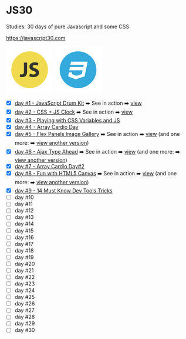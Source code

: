 # JS30
Studies: 30 days of pure Javascript and some CSS

https://javascript30.com

![Image of JS](img/icon-js.png)
![Image of CSS](img/icon-css.png)

- [x] [day #1 - JavaScript Drum Kit](days/01-one) :arrow_right: See in action :arrow_right: [view](http://talitaoliveira.com.br/js30/days/01-one/)
- [x] [day #2 - CSS + JS Clock](days/02-two) :arrow_right: See in action :arrow_right: [view](http://talitaoliveira.com.br/js30/days/02-two/)
- [x] [day #3 - Playing with CSS Variables and JS](days/03-three)
- [x] [day #4 - Array Cardio Day](days/04-four)
- [x] [day #5 - Flex Panels Image Gallery](days/05-five) :arrow_right: See in action :arrow_right: [view](http://talitaoliveira.com.br/js30/days/05-five/) (and one more: :arrow_right: [view another version](http://talitaoliveira.com.br/js30/days/05-five/five-mine))
- [x] [day #6 - Ajax Type Ahead](days/06-six) :arrow_right: See in action :arrow_right: [view](http://talitaoliveira.com.br/js30/days/06-six/) (and one more: :arrow_right: [view another version](http://talitaoliveira.com.br/js30/days/06-six/six-mine))
- [x] [day #7 - Array Cardio Day#2](days/07-seven)
- [x] [day #8 - Fun with HTML5 Canvas](days/08-eight) :arrow_right: See in action :arrow_right: [view](http://talitaoliveira.com.br/js30/days/08-eight/) (and one more: :arrow_right: [view another version](http://talitaoliveira.com.br/js30/days/08-eight/eight-mine))
- [x] [day #9 - 14 Must Know Dev Tools Tricks](days/09-nine) 
- [ ] day #10
- [ ] day #11
- [ ] day #12
- [ ] day #13
- [ ] day #14
- [ ] day #15
- [ ] day #16
- [ ] day #17
- [ ] day #18
- [ ] day #19
- [ ] day #20
- [ ] day #21
- [ ] day #22
- [ ] day #23
- [ ] day #24
- [ ] day #25
- [ ] day #26
- [ ] day #27
- [ ] day #28
- [ ] day #29
- [ ] day #30